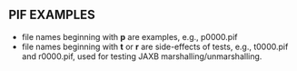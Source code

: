 ## PIF EXAMPLES

- file names beginning with **p** are examples, e.g., p0000.pif
- file names beginning with **t** or **r** are side-effects of tests, e.g., t0000.pif and r0000.pif, used for testing JAXB marshalling/unmarshalling.
